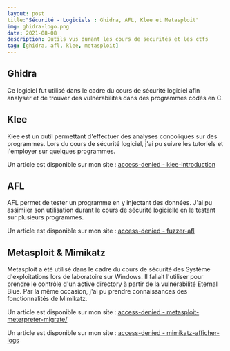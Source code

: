 ```yaml
---
layout: post
title:"Sécurité - Logiciels : Ghidra, AFL, Klee et Metasploit"
img: ghidra-logo.png
date: 2021-08-08
description: Outils vus durant les cours de sécurités et les ctfs
tag: [ghidra, afl, klee, metasploit]
---
```

## Ghidra

Ce logiciel fut utilisé dans le cadre du cours de sécurité logiciel afin analyser et de trouver des vulnérabilités dans des programmes codés en C.

## Klee

Klee est un outil permettant d'effectuer des analyses concoliques sur des programmes.  Lors du cours de sécurité logiciel, j'ai pu suivre les tutoriels et l'employer sur quelques programmes.

Un article est disponible sur mon site : [access-denied - klee-introduction](https://rya-sge.github.io/access-denied/2021/05/11/klee-introduction/)



## AFL

AFL permet de tester un programme en y injectant des données. J'ai pu  assimiler son utilisation durant le cours de sécurité logicielle en le testant sur plusieurs programmes.

Un article est disponible sur mon site : [access-denied - fuzzer-afl](https://rya-sge.github.io/access-denied/2021/06/05/fuzzer-afl/)



## Metasploit & Mimikatz

Metasploit a été utilisé  dans le cadre du cours de sécurité des Système d'exploitations lors de laboratoire sur Windows. Il fallait l'utiliser pour prendre le contrôle d'un active directory à partir de la vulnérabilité Eternal Blue. Par la même occasion, j'ai pu prendre connaissances des fonctionnalités de Mimikatz.

Un article est disponible sur mon site : [access-denied - metasploit-meterpreter-migrate/](https://rya-sge.github.io/access-denied/2021/05/16/metasploit-meterpreter-migrate/)

Un article est disponible sur mon site : [access-denied - mimikatz-afficher-logs](https://rya-sge.github.io/access-denied/2021/05/18/mimikatz-afficher-logs/)
